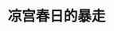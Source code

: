 ---
logo: images/novel/凉宫春日的暴走.jpg
title: 凉宫春日的暴走
subTitle: 《凉宫春日系列》轻小说的第五部，单行本于2004年10月01日出版

category: 正传小说

hasResource: true
downloadList:
  - intro: epub中文
    size: 1.9MB
    link: 
  - intro: epub日文
    size: 312KB
    link: 
  - intro: txt中文
    size: 324KB
    link: 
  - intro: txt日文
    size: 2MB
    link: 
  - intro: pdf中文
    size: 7MB
    link: 
  - intro: pdf英文
    size: 4.2MB
    link: 
  - intro: mobi中文
    size: 2.1MB
    link: 
  - intro: mobi日文
    size: 453KB
    link: 
  - intro: jpg日文
    size: 154.4MB
    link: 
  - intro: 云盘 提取码:kdct
    size: 
    link: https://pan.baidu.com/s/187Nbg2n2XWs5VoMhscM15Q

downloadContent: |
  《凉宫春日的暴走》是由日本小说家谷川流撰写、插画师伊东杂音负责插画的《凉宫春日系列》轻小说的第五部，于2004年10月1日出版。本作讲述了发生于高一夏、秋、冬季的事件。由《漫无止境的八月》、《射手座之日》和《雪山症候群》三则短篇构成。<br><br>
  京都动画在《凉宫春日的忧郁 2009＆2006版》中动画化了该卷的部分内容（以09版为准，第12-19，27集）。<br><br>
  PS：如果你拥有该资源的其他版本，也可向我们提交反馈。
---